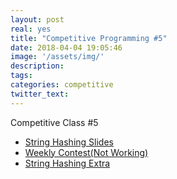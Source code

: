 ```yaml
---
layout: post
real: yes
title: "Competitive Programming #5"
date: 2018-04-04 19:05:46
image: '/assets/img/'
description:
tags:
categories: competitive
twitter_text:
---
```


Competitive Class #5

* [String Hashing Slides](https://docs.google.com/presentation/d/1404oDbGyQHKFe6um0gVJBWiYJzoPQDgrz6dlH6m1b0E/edit?usp=sharing)
* [Weekly Contest(Not Working)](www.google.com)
* [String Hashing Extra](https://e-maxx-eng.appspot.com/string/string-hashing.html)